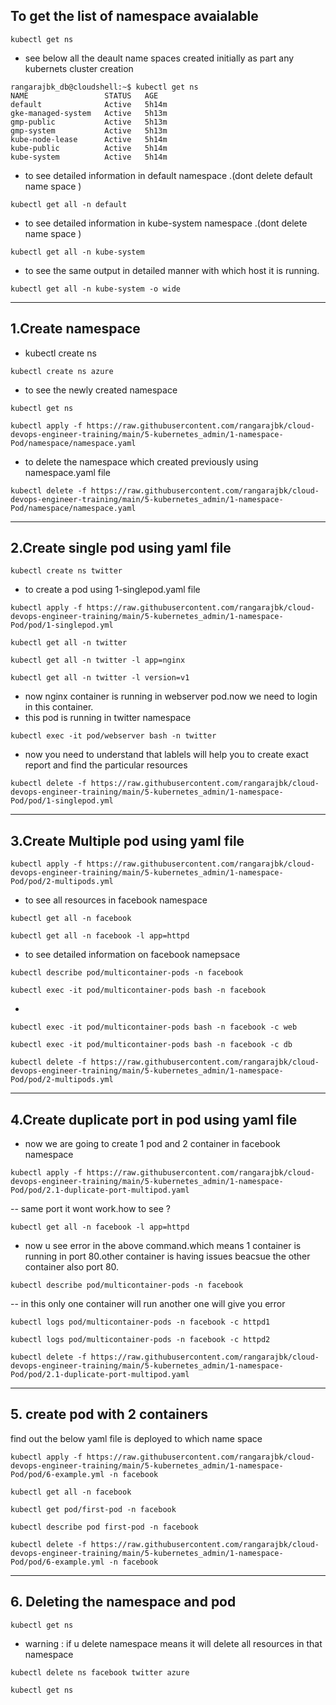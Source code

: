 ## To get the list of namespace avaialable
```
kubectl get ns
```
- see below all the deault name spaces created initially as part any kubernets cluster creation
```
rangarajbk_db@cloudshell:~$ kubectl get ns
NAME                 STATUS   AGE
default              Active   5h14m
gke-managed-system   Active   5h13m
gmp-public           Active   5h13m
gmp-system           Active   5h13m
kube-node-lease      Active   5h14m
kube-public          Active   5h14m
kube-system          Active   5h14m
```


- to see detailed information in default namespace .(dont delete default name space )
```
kubectl get all -n default
`````
- to see detailed information in kube-system namespace .(dont delete name space )
`````
kubectl get all -n kube-system
`````

- to see the same output in detailed manner with which host it is running.

`````
kubectl get all -n kube-system -o wide
`````
*******************************************************************************
## 1.Create namespace

- kubectl create ns <namespace name>
`````
kubectl create ns azure
`````
- to see the newly created namespace

```
kubectl get ns
```


`````
kubectl apply -f https://raw.githubusercontent.com/rangarajbk/cloud-devops-engineer-training/main/5-kubernetes_admin/1-namespace-Pod/namespace/namespace.yaml
`````
- to delete the namespace which created previously using namespace.yaml file
  
`````
kubectl delete -f https://raw.githubusercontent.com/rangarajbk/cloud-devops-engineer-training/main/5-kubernetes_admin/1-namespace-Pod/namespace/namespace.yaml
`````
*********************************************************************************
## 2.Create single pod using yaml file


`````
kubectl create ns twitter
`````
- to create a pod using 1-singlepod.yaml file
  
`````
kubectl apply -f https://raw.githubusercontent.com/rangarajbk/cloud-devops-engineer-training/main/5-kubernetes_admin/1-namespace-Pod/pod/1-singlepod.yml
`````


```
kubectl get all -n twitter
```


`````
kubectl get all -n twitter -l app=nginx
`````
`````
kubectl get all -n twitter -l version=v1
`````

- now nginx container is running in webserver pod.now we need to login in this container.
- this pod is running in twitter namespace
  
`````
kubectl exec -it pod/webserver bash -n twitter
`````

- now you need to understand that lablels will help you to create exact report and find the particular resources
  
`````
kubectl delete -f https://raw.githubusercontent.com/rangarajbk/cloud-devops-engineer-training/main/5-kubernetes_admin/1-namespace-Pod/pod/1-singlepod.yml
`````

************************************************************************************************
## 3.Create Multiple pod using yaml file
```
kubectl apply -f https://raw.githubusercontent.com/rangarajbk/cloud-devops-engineer-training/main/5-kubernetes_admin/1-namespace-Pod/pod/2-multipods.yml
```
- to see all resources in facebook namespace
```
kubectl get all -n facebook
```

```
kubectl get all -n facebook -l app=httpd
```
- to see detailed information on facebook namepsace
  
`````
kubectl describe pod/multicontainer-pods -n facebook
`````
`````
kubectl exec -it pod/multicontainer-pods bash -n facebook
`````
-
`````
kubectl exec -it pod/multicontainer-pods bash -n facebook -c web
`````
`````
kubectl exec -it pod/multicontainer-pods bash -n facebook -c db
`````
`````
kubectl delete -f https://raw.githubusercontent.com/rangarajbk/cloud-devops-engineer-training/main/5-kubernetes_admin/1-namespace-Pod/pod/2-multipods.yml
`````
************************************************************************************************************************************
## 4.Create duplicate port in pod using yaml file
- now we are going to create 1 pod and 2 container in facebook namespace

`````
kubectl apply -f https://raw.githubusercontent.com/rangarajbk/cloud-devops-engineer-training/main/5-kubernetes_admin/1-namespace-Pod/pod/2.1-duplicate-port-multipod.yaml
`````

-- same port it wont work.how to see ?
`````
kubectl get all -n facebook -l app=httpd
`````

- now u see error in the above command.which means 1 container is running in port 80.other container is having issues beacsue the other container also port 80.
  
`````
kubectl describe pod/multicontainer-pods -n facebook
`````
-- in this only one container will run another one will give you error
`````
kubectl logs pod/multicontainer-pods -n facebook -c httpd1
`````
`````
kubectl logs pod/multicontainer-pods -n facebook -c httpd2
`````
`````
kubectl delete -f https://raw.githubusercontent.com/rangarajbk/cloud-devops-engineer-training/main/5-kubernetes_admin/1-namespace-Pod/pod/2.1-duplicate-port-multipod.yaml
`````
***********************************************************************************************************************************

## 5. create pod with 2 containers

find out the below yaml file is deployed to which name space
`````
kubectl apply -f https://raw.githubusercontent.com/rangarajbk/cloud-devops-engineer-training/main/5-kubernetes_admin/1-namespace-Pod/pod/6-example.yml -n facebook
`````
`````
kubectl get all -n facebook
`````
`````
kubectl get pod/first-pod -n facebook
`````
`````
kubectl describe pod first-pod -n facebook
`````
`````
kubectl delete -f https://raw.githubusercontent.com/rangarajbk/cloud-devops-engineer-training/main/5-kubernetes_admin/1-namespace-Pod/pod/6-example.yml -n facebook
`````
********************************************************************************************
## 6. Deleting the namespace and pod 


`````
kubectl get ns
`````

- warning : if u delete namespace  means it will delete all resources in that namespace


`````
kubectl delete ns facebook twitter azure
`````

```
kubectl get ns
```
